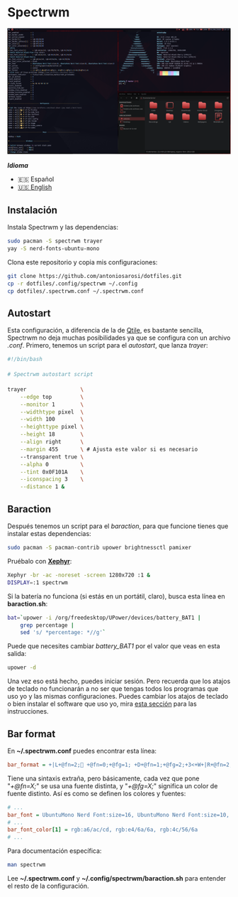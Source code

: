 # Spectrwm

![Spectrwm](../../.screenshots/spectrwm.png)

***Idioma***
- 🇪🇸 Español
- [🇺🇸 English](https://github.com/antoniosarosi/dotfiles/tree/master/.config/spectrwm)

## Instalación

Instala Spectrwm y las dependencias:

```bash
sudo pacman -S spectrwm trayer
yay -S nerd-fonts-ubuntu-mono
```

Clona este repositorio y copia mis configuraciones:

```bash
git clone https://github.com/antoniosarosi/dotfiles.git
cp -r dotfiles/.config/spectrwm ~/.config
cp dotfiles/.spectrwm.conf ~/.spectrwm.conf
```

## Autostart

Esta configuración, a diferencia de la de
[Qtile](https://github.com/antoniosarosi/dotfiles/tree/master/.config/qtile),
es bastante sencilla, Spectrwm no deja muchas posibilidades ya que se configura
con un archivo *.conf*. Primero, tenemos un script para el *autostart*, que
lanza *trayer*:

```bash
#!/bin/bash

# Spectrwm autostart script

trayer                 \
    --edge top         \
    --monitor 1        \
    --widthtype pixel  \
    --width 100        \
    --heighttype pixel \
    --height 18        \
    --align right      \
    --margin 455       \ # Ajusta este valor si es necesario
    --transparent true \
    --alpha 0          \
    --tint 0x0F101A    \
    --iconspacing 3    \
    --distance 1 &
```

## Baraction

Después tenemos un script para el *baraction*, para que funcione tienes que
instalar estas dependencias:

```bash
sudo pacman -S pacman-contrib upower brightnessctl pamixer
```

Pruébalo con **[Xephyr](https://wiki.archlinux.org/index.php/Xephyr)**:

```bash
Xephyr -br -ac -noreset -screen 1280x720 :1 &
DISPLAY=:1 spectrwm
```

Si la batería no funciona (si estás en un portátil, claro),  busca esta línea en
**baraction.sh**:

```bash
bat=`upower -i /org/freedesktop/UPower/devices/battery_BAT1 |
    grep percentage |
    sed 's/ *percentage: *//g'`
```

Puede que necesites cambiar *battery_BAT1* por el valor que veas en esta salida:

```bash
upower -d
```

Una vez eso está hecho, puedes iniciar sesión. Pero recuerda que los atajos de
teclado no funcionarán a no ser que tengas todos los programas que uso yo y las
mismas configuraciones. Puedes cambiar los atajos de teclado o bien instalar el
software que uso yo, mira
[esta sección](https://github.com/antoniosarosi/dotfiles#keybindings)
para las instrucciones.

## Bar format

En **~/.spectrwm.conf** puedes encontrar esta línea:

```ini
bar_format = +|L+@fn=2; +@fn=0;+@fg=1; +D+@fn=1;+@fg=2;+3<+W+|R+@fn=2;+A
```

Tiene una sintaxis extraña, pero básicamente, cada vez que pone "*+@fn=X;*" se
usa una fuente distinta, y "*+@fg=X;*" significa un color de fuente distinto.
Así es como se definen los colores y fuentes:

```ini
# ...
bar_font = UbuntuMono Nerd Font:size=16, UbuntuMono Nerd Font:size=10, UbuntuMono Nerd Font:size=13
# ...
bar_font_color[1] = rgb:a6/ac/cd, rgb:e4/6a/6a, rgb:4c/56/6a
# ...
```

Para documentación específica:

```bash
man spectrwm
```

Lee **~/.spectrwm.conf** y **~/.config/spectrwm/baraction.sh** para entender el
resto de la configuración.
